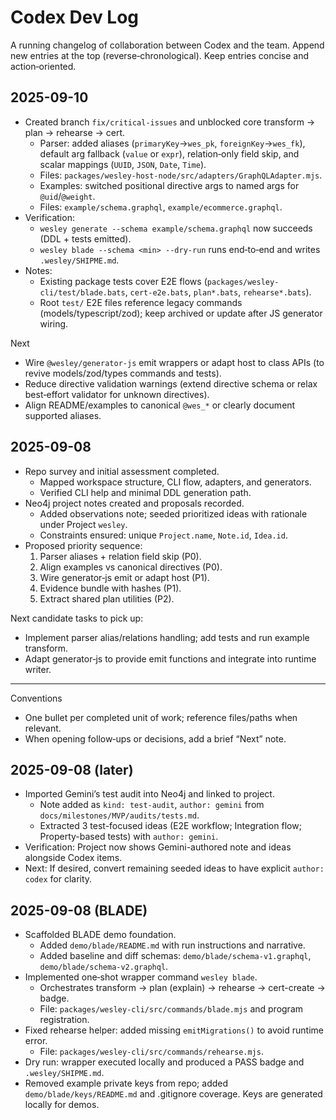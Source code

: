 # Codex Dev Log

A running changelog of collaboration between Codex and the team. Append new entries at the top (reverse‑chronological). Keep entries concise and action‑oriented.

## 2025-09-10

- Created branch `fix/critical-issues` and unblocked core transform → plan → rehearse → cert.
  - Parser: added aliases (`primaryKey`→`wes_pk`, `foreignKey`→`wes_fk`), default arg fallback (`value` or `expr`), relation‑only field skip, and scalar mappings (`UUID`, `JSON`, `Date`, `Time`).
  - Files: `packages/wesley-host-node/src/adapters/GraphQLAdapter.mjs`.
  - Examples: switched positional directive args to named args for `@uid`/`@weight`.
  - Files: `example/schema.graphql`, `example/ecommerce.graphql`.
- Verification:
  - `wesley generate --schema example/schema.graphql` now succeeds (DDL + tests emitted).
  - `wesley blade --schema <min> --dry-run` runs end‑to‑end and writes `.wesley/SHIPME.md`.
- Notes:
  - Existing package tests cover E2E flows (`packages/wesley-cli/test/blade.bats`, `cert-e2e.bats`, `plan*.bats`, `rehearse*.bats`).
  - Root `test/` E2E files reference legacy commands (models/typescript/zod); keep archived or update after JS generator wiring.

Next
- Wire `@wesley/generator-js` emit wrappers or adapt host to class APIs (to revive models/zod/types commands and tests).
- Reduce directive validation warnings (extend directive schema or relax best‑effort validator for unknown directives).
- Align README/examples to canonical `@wes_*` or clearly document supported aliases.

## 2025-09-08

- Repo survey and initial assessment completed.
  - Mapped workspace structure, CLI flow, adapters, and generators.
  - Verified CLI help and minimal DDL generation path.
- Neo4j project notes created and proposals recorded.
  - Added observations note; seeded prioritized ideas with rationale under Project `wesley`.
  - Constraints ensured: unique `Project.name`, `Note.id`, `Idea.id`.
- Proposed priority sequence:
  1) Parser aliases + relation field skip (P0).
  2) Align examples vs canonical directives (P0).
  3) Wire generator‑js emit or adapt host (P1).
  4) Evidence bundle with hashes (P1).
  5) Extract shared plan utilities (P2).

Next candidate tasks to pick up:
- Implement parser alias/relations handling; add tests and run example transform.
- Adapt generator‑js to provide emit functions and integrate into runtime writer.

---

Conventions
- One bullet per completed unit of work; reference files/paths when relevant.
- When opening follow‑ups or decisions, add a brief “Next” note.

## 2025-09-08 (later)

- Imported Gemini’s test audit into Neo4j and linked to project.
  - Note added as `kind: test-audit`, `author: gemini` from `docs/milestones/MVP/audits/tests.md`.
  - Extracted 3 test-focused ideas (E2E workflow; Integration flow; Property-based tests) with `author: gemini`.
- Verification: Project now shows Gemini-authored note and ideas alongside Codex items.
- Next: If desired, convert remaining seeded ideas to have explicit `author: codex` for clarity.

## 2025-09-08 (BLADE)

- Scaffolded BLADE demo foundation.
  - Added `demo/blade/README.md` with run instructions and narrative.
  - Added baseline and diff schemas: `demo/blade/schema-v1.graphql`, `demo/blade/schema-v2.graphql`.
- Implemented one‑shot wrapper command `wesley blade`.
  - Orchestrates transform → plan (explain) → rehearse → cert-create → badge.
  - File: `packages/wesley-cli/src/commands/blade.mjs` and program registration.
- Fixed rehearse helper: added missing `emitMigrations()` to avoid runtime error.
  - File: `packages/wesley-cli/src/commands/rehearse.mjs`.
- Dry run: wrapper executed locally and produced a PASS badge and `.wesley/SHIPME.md`.
- Removed example private keys from repo; added `demo/blade/keys/README.md` and .gitignore coverage. Keys are generated locally for demos.
